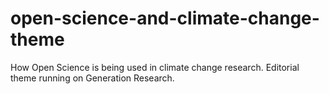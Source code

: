 # open-science-and-climate-change-theme
How Open Science is being used in climate change research. Editorial theme running on Generation Research.
